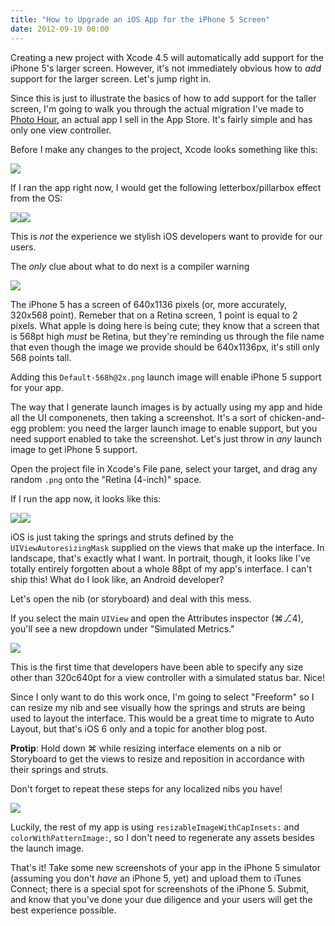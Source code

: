 ```yaml
---
title: "How to Upgrade an iOS App for the iPhone 5 Screen"
date: 2012-09-19 00:00
---
```


<import><p>Creating a new project with Xcode 4.5 will automatically add support for the iPhone 5's larger screen. However, it's not immediately obvious how to <em>add</em> support for the larger screen. Let's jump right in.</p>

<p>Since this is just to illustrate the basics of how to add support for the taller screen, I'm going to walk you through the actual migration I've made to <a href="http://itunes.apple.com/us/app/photo-hour/id524263013?ls=1&amp;mt=8">Photo Hour</a>, an actual app I sell in the App Store. It's fairly simple and has only one view controller.</p>

<p>Before I make any changes to the project, Xcode looks something like this:</p>
<img src="/img/import/blog/how-to-upgrade-an-ios-app-for-the-iphone-5-screen/39E5B64D143A4203AA391A912AC2CC66.png" class="img-responsive"><p>If I ran the app right now, I would get the following letterbox/pillarbox effect from the OS:</p>
<img src="/img/import/blog/how-to-upgrade-an-ios-app-for-the-iphone-5-screen/F07E5C57D6384F8D852EDEDB890D8999.png" class="img-responsive"><img src="/img/import/blog/how-to-upgrade-an-ios-app-for-the-iphone-5-screen/67CD16741AAD4872960F38619B079032.png" class="img-responsive"><p>This is <em>not</em> the experience we stylish iOS developers want to provide for our users.</p>

<p>The <em>only</em> clue about what to do next is a compiler warning </p>
<img src="/img/import/blog/how-to-upgrade-an-ios-app-for-the-iphone-5-screen/56C93D758CBD4DC889CFB028D0915D4E.png" class="img-responsive"><p>The iPhone 5 has a screen of 640x1136 pixels (or, more accurately, 320x568 point). Remeber that on a Retina screen, 1 point is equal to 2 pixels. What apple is doing here is being cute; they know that a screen that is 568pt high <em>must</em> be Retina, but they're reminding us through the file name that even though the image we provide should be 640x1136px, it's still only 568 points tall.</p>

<p>Adding this <code>Default-568h@2x.png</code> launch image will enable iPhone 5 support for your app.</p>

<p>The way that I generate launch images is by actually using my app and hide all the UI componenets, then taking a screenshot. It's a sort of chicken-and-egg problem: you need the larger launch image to enable support, but you need support enabled to take the screenshot. Let's just throw in <em>any</em> launch image to get iPhone 5 support. </p>

<p>Open the project file in Xcode's File pane, select your target, and drag any random <code>.png</code> onto the "Retina (4-inch)" space.</p>

<p>If I run the app now, it looks like this:</p>
<img src="/img/import/blog/how-to-upgrade-an-ios-app-for-the-iphone-5-screen/CF671B33AAC64E1DB520130DFB19E295.png" class="img-responsive"><img src="/img/import/blog/how-to-upgrade-an-ios-app-for-the-iphone-5-screen/AD8EB78623D24F0A88390FAE216646C7.png" class="img-responsive"><p>iOS is just taking the springs and struts defined by the <code>UIViewAutoresizingMask</code> supplied on the views that make up the interface. In landscape, that's exactly what I want. In portrait, though, it looks like I've totally entirely forgotten about a whole 88pt of my app's interface. I can't ship this! What do I look like, an Android developer?</p>

<p>Let's open the nib (or storyboard) and deal with this mess.</p>

<p>If you select the main <code>UIView</code> and open the Attributes inspector (⌘⎇4), you'll see a new dropdown under "Simulated Metrics."</p>
<img src="/img/import/blog/how-to-upgrade-an-ios-app-for-the-iphone-5-screen/60AE31BB2BAE4158B6297BDFD4B1238B.png" class="img-responsive"><p>This is the first time that developers have been able to specify any size other than 320c640pt for a view controller with a simulated status bar. Nice!</p>

<p>Since I only want to do this work once, I'm going to select "Freeform" so I can resize my nib and see visually how the springs and struts are being used to layout the interface. This would be a great time to migrate to Auto Layout, but that's iOS 6 only and a topic for another blog post.</p>

<p><strong>Protip</strong>: Hold down ⌘ while resizing interface elements on a nib or Storyboard to get the views to resize and reposition in accordance with their springs and struts.</p>

<p>Don't forget to repeat these steps for any localized nibs you have!</p>
<img src="/img/import/blog/how-to-upgrade-an-ios-app-for-the-iphone-5-screen/A8B17D70B6C7422DBDF436F67D0D1FFD.png" class="img-responsive"><p>Luckily, the rest of my app is using <code>resizableImageWithCapInsets:</code> and <code>colorWithPatternImage:</code>, so I don't need to regenerate any assets besides the launch image.</p>

<p>That's it! Take some new screenshots of your app in the iPhone 5 simulator (assuming you don't <em>have</em> an iPhone 5, yet) and upload them to iTunes Connect; there is a special spot for screenshots of the iPhone 5. Submit, and know that you've done your due diligence and your users will get the best experience possible.</p></import>

<!-- more -->

